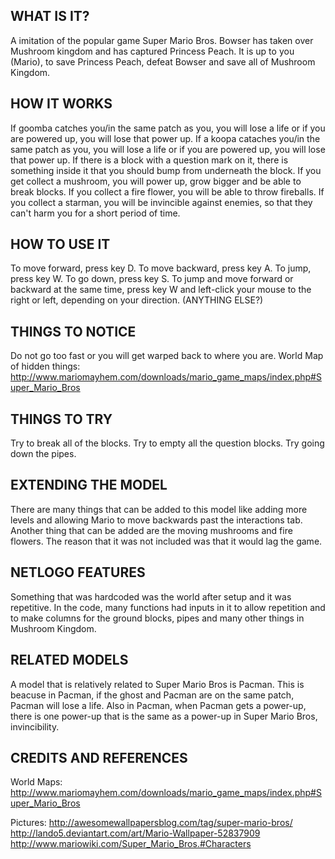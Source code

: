 ## WHAT IS IT?
A imitation of the popular game Super Mario Bros.
Bowser has taken over Mushroom kingdom and has captured Princess Peach. It is up to you (Mario), to save Princess Peach, defeat Bowser and save all of Mushroom Kingdom.
## HOW IT WORKS
If goomba catches you/in the same patch as you, you will lose a life or if you are powered up, you will lose that power up.
If a koopa cataches you/in the same patch as you, you will lose a life or if you are powered up, you will lose that power up.
If there is a block with a question mark on it, there is something inside it that you should bump from underneath the block.
If you get collect a mushroom, you will power up, grow bigger and be able to break blocks.
If you collect a fire flower, you will be able to throw fireballs.
If you collect a starman, you will be invincible against enemies, so that they can't harm you for a short period of time.
## HOW TO USE IT
To move forward, press key D.
To move backward, press key A.
To jump, press key W.
To go down, press key S.
To jump and move forward or backward at the same time, press key W and left-click your mouse to the right or left, depending on your direction.
(ANYTHING ELSE?)
## THINGS TO NOTICE
Do not go too fast or you will get warped back to where you are.
World Map of hidden things: 
http://www.mariomayhem.com/downloads/mario_game_maps/index.php#Super_Mario_Bros
## THINGS TO TRY
Try to break all of the blocks.
Try to empty all the question blocks.
Try going down the pipes.
## EXTENDING THE MODEL
There are many things that can be added to this model like adding more levels and allowing Mario to move backwards past the interactions tab. Another thing that can be added are the moving mushrooms and fire flowers. The reason that it was not included was that it would lag the game.
## NETLOGO FEATURES
Something that was hardcoded was the world after setup and it was repetitive. In the code, many functions had inputs in it to allow repetition and to make columns for the ground blocks, pipes and many other things in Mushroom Kingdom.
## RELATED MODELS
A model that is relatively related to Super Mario Bros is Pacman. This is beacuse in Pacman, if the ghost and Pacman are on the same patch, Pacman will lose a life. Also in Pacman, when Pacman gets a power-up, there is one power-up that is the same as a power-up in Super Mario Bros, invincibility. 
## CREDITS AND REFERENCES
World Maps:
http://www.mariomayhem.com/downloads/mario_game_maps/index.php#Super_Mario_Bros

Pictures:
http://awesomewallpapersblog.com/tag/super-mario-bros/
http://lando5.deviantart.com/art/Mario-Wallpaper-52837909
http://www.mariowiki.com/Super_Mario_Bros.#Characters
